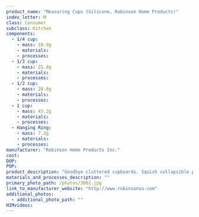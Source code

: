 ```yaml
---
product_name: "Measuring Cups (Silicone, Robinson Home Products)"
index_letter: M
class: Consumer
subclass: Kitchen
components:
  - 1/4 cup:
    - mass: 18.9g
    - materials:
    - processes:
  - 1/3 cup:
    - mass: 21.4g
    - materials:
    - processes:
  - 1/2 cup:
    - mass: 28.8g
    - materials:
    - processes:
  - 1 cup:
    - mass: 43.2g
    - materials:
    - processes:
  - Hanging Ring:
    - mass: 7.3g
    - materials:
    - processes:
manufacturer: "Robinson Home Products Inc."
cost: 
DOP: 
POP: 
product_description: "Goodbye cluttered cupboards. Squish collapsible products transform bulky food prep tools into neatly tamed items that behave within confined spaces. Crafted using an exclusive design technique that marries flexibility with rigidity, Squish brings as much joy in use as it does stored away. Playful, vibrant and versatile, the sturdy construction does not sacrifice performance for collapsibility. Each Squish product independently maintains its shape when in use and thoughtfully-designed features anticipate the needs of the most exacting home chefs. Each graduated layer of a Squish item 'snaps' into place to perform its desired function with confidence whether storing flat or expanding for use. Clever features like gently curved rims, thoughtfully-placed pour spouts, smooth sides and non-slip grips for bases and handles make the Squish collection a valuable ally for any home chef. Each product performs as well as its non-collapsible counterpart, yet stores efficiently in a fraction of the space. FDA-approved materials are safe for food items and dishwasher friendly. With an assortment of essential items that set free an entire kitchen cupboard, Squish makes today's storage challenges disappear in one second flat. Expands to 23.5in to offer a 6 quart capacity."
materials_and_processes_description: ""
primary_photo_path: /photos/3001.jpg
link_to_manufacturer_website: "http://www.robinsonus.com"
additional_photos:
  - additional_photo_path: ""
HIMvideos:
---
```

